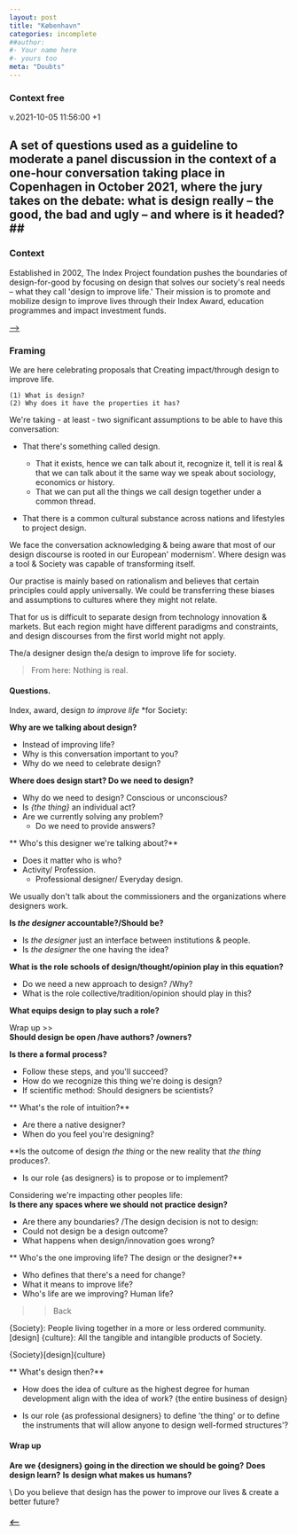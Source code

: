 ```yaml
---
layout: post
title: "København"
categories: incomplete
##author:
#- Your name here
#- yours too
meta: "Doubts"
---
```


### Context free
v.2021-10-05 11:56:00 +1


## A set of questions used as a guideline to moderate a panel discussion in the context of a one-hour conversation taking place in Copenhagen in October 2021, where the jury takes on the debate: what is design really – the good, the bad and ugly – and where is it headed?##

### Context
Established in 2002, The Index Project foundation pushes the boundaries of design-for-good by focusing on design that solves our society's real needs – what they call 'design to improve life.' Their mission is to promote and mobilize design to improve lives through their Index Award, education programmes and impact investment funds.

[⟶](https://theindexproject.org)

### Framing
We are here celebrating proposals that Creating impact/through design to improve life.

    (1) What is design?
    (2) Why does it have the properties it has?  


We're taking - at least - two significant assumptions to be able to have this conversation:

  - That there's something called design.
    - That it exists, hence we can talk about it, recognize it, tell it is real & that we can talk about it the same way we speak about sociology, economics or history.
    - That we can put all the things we call design together under a common thread.

  - That there is a common cultural substance across nations and lifestyles to project design.

  We face the conversation acknowledging & being aware that most of our design discourse is rooted in our European' modernism'. Where design was a tool & Society was capable of transforming itself.

  Our practise is mainly based on rationalism and believes that certain principles could apply universally. We could be transferring these biases and assumptions to cultures where they might not relate.

That for us is difficult to separate design from technology innovation & markets. But each region might have different paradigms and constraints, and design discourses from the first world might not apply.

The/a designer design the/a design to improve life for society. 

> From here: Nothing is real.

#### Questions.
Index, award, design *to improve life* *for Society:

**Why are we talking about design?**
  - Instead of improving life?
  - Why is this conversation important to you?
  - Why do we need to celebrate design?

 **Where does design start? Do we need to design?**
  - Why do we need to design? Conscious or unconscious?
  - Is *{the thing}* an individual act?
  - Are we currently solving any problem?
    - Do we need to provide answers?

** Who's this designer we're talking about?**
  - Does it matter who is who?
  - Activity/ Profession.
    - Professional designer/ Everyday design.

We usually don't talk about the commissioners and the organizations where designers work.  

**Is *the designer* accountable?/Should be?**
  - Is *the designer* just an interface between institutions & people.
  - Is *the designer* the one having the idea?

**What is the role schools of design/thought/opinion play in this equation?**
  - Do we need a new approach to design? /Why?
  - What is the role collective/tradition/opinion should play in this?

**What equips design to play such a role?**

Wrap up >>  
**Should design be open /have authors? /owners?**

**Is there a formal process?**
  - Follow these steps, and you'll succeed?  
  - How do we recognize this thing we're doing is design?
  - If scientific method: Should designers be scientists?

** What's the role of intuition?**
  - Are there a native designer?
  - When do you feel you're designing?

**Is the outcome of design *the thing* or the new reality that *the thing* produces?.
  - Is our role {as designers} is to propose or to implement?

Considering we're impacting other peoples life:  
**Is there any spaces where we should not practice design?**
  - Are there any boundaries? /The design decision is not to design:  
  - Could not design be a design outcome?
  - What happens when design/innovation goes wrong?

** Who's the one improving life? The design or the designer?**
  - Who defines that there's a need for change?
  - What it means to improve life?
  - Who's life are we improving? Human life?

>> Back

{Society}: People living together in a more or less ordered community.
[design]
{culture}: All the tangible and intangible products of Society.


{Society}[design]{culture}

** What's design then?**
- How does the idea of culture as the highest degree for human development align with the idea of work?
  {the entire business of design}  

- Is our role {as professional designers} to define 'the thing' or to define the instruments that will allow anyone to design well-formed structures'?


#### Wrap up
**Are we {designers} going in the direction we should be going?**
**Does design learn?**
**Is design what makes us humans?**

\\
Do you believe that design has the power to improve our lives & create a better future?



##### [⟵](/../../incomplete/index.html)

